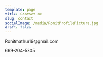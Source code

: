 ```yaml
---
template: page
title: Contact me
slug: contact
socialImage: /media/RonitProfilePicture.jpg
draft: false
---
```

Ronitmathur19@gmail.com

669-204-5805